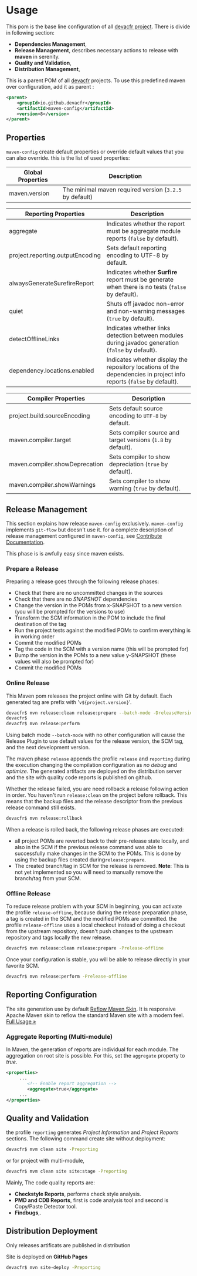 # Usage

This pom is the base line configuration of all [devacfr project][devacfr]. There is divide in following section:

* **Dependencies Management**,
* **Release Management**, describes necessary actions to release with **maven** in serenity. 
* **Quality and Validation**,
* **Distribution Management**,

This is a parent POM of all [devacfr][devacfr] projects. To use this predefined maven over configuration, add it as parent :

```xml
<parent>
    <groupId>io.github.devacfr</groupId>
    <artifactId>maven-config</artifactId>
    <version>8</version>
</parent>
```


## Properties

`maven-config` create default properties or override default values that you can also override. this is the list of used properties:

| **Global Properties**       | **Description**                        |
|------------------------|------------------------------------------|
| maven.version | The minimal maven required version (`3.2.5` by default) |

| **Reporting Properties** | **Description**  |
|------------------------|------------------------------------------|
| aggregate       | Indicates whether the report must be aggregate module reports (`false` by default). |
| project.reporting.outputEncoding | Sets default reporting encoding to UTF-8 by default. |
| alwaysGenerateSurefireReport | Indicates whether **Surfire** report must be generate when there is no tests (`false` by default). |
| quiet | Shuts off javadoc non-error and non-warning messages (`true` by default). |
| detectOfflineLinks | Indicates whether links detection between modules during javadoc generation (`false` by default). |
| dependency.locations.enabled | Indicates whether display the repository locations of the dependencies in project info reports (`false` by default).  |


| **Compiler Properties**   | **Description**  |
|------------------------|------------------------------------------|
| project.build.sourceEncoding | Sets default source encoding to `UTF-8` by default. |
| maven.compiler.target | Sets compiler source and target versions (`1.8` by default). |
| maven.compiler.showDeprecation | Sets compiler to show depreciation (`true` by default). |
| maven.compiler.showWarnings | Sets compiler to show warning (`true` by default). |





## Release Management

This section explains how release `maven-config` exclusively. `maven-config` implements `git-flow` but doesn't use it. for a complete description of release management configured in `maven-config`, see [Contribute Documentation][contribute].

This phase is is awfully easy since maven exists.

### Prepare a Release

Preparing a release goes through the following release phases:

* Check that there are no uncommitted changes in the sources
* Check that there are no *SNAPSHOT* dependencies
* Change the version in the POMs from x-SNAPSHOT to a new version (you will be prompted for the versions to use)
* Transform the SCM information in the POM to include the final destination of the tag
* Run the project tests against the modified POMs to confirm everything is in working order
* Commit the modified POMs
* Tag the code in the SCM with a version name (this will be prompted for)
* Bump the version in the POMs to a new value y-SNAPSHOT (these values will also be prompted for)
* Commit the modified POMs

### Online Release

This Maven pom releases the project online with Git by default. Each generated tag are prefix with '`v${project.version}`'.

```bash
devacfr$ mvn release:clean release:prepare --batch-mode -DreleaseVersion=${release.version} -DdevelopmentVersion=${dev.version} 
devacfr$ 
devacfr$ mvn release:perform
```

Using batch mode `--batch-mode` with no other configuration will cause the Release Plugin to use default values for the release version, the SCM tag, and the next development version.

The maven phase `release` appends the profile `release` and `reporting` during the execution changing the compilation configuration as *no debug* and *optimize*. The generated artifacts  are deployed on the distribution server and the site with quality code reports is published on github.
	
Whether the release failed, you are need rollback a release following action in order. You haven't run `release:clean` on the project before rollback. This means that the backup files and the release descriptor from the previous release command still exists.

```bash
devacfr$ mvn release:rollback
```

When a release is rolled back, the following release phases are executed:

* all project POMs are reverted back to their pre-release state locally, and also in the SCM if the previous release command was able to successfully make changes in the SCM to the POMs. This is done by using the backup files created during`release:prepare`.
* The created branch/tag in SCM for the release is removed. **Note**: This is not yet implemented so you will need to manually remove the branch/tag from your SCM. 

### Offline Release

To reduce release problem with your SCM in beginning, you can activate the profile `release-offline`, because during the release preparation phase, a tag is created in the SCM and the modified POMs are committed. the profile `release-offline` uses a local checkout instead of doing a checkout from the upstream repository, doesn't push changes to the upstream repository and tags locally the new release.

```bash
devacfr$ mvn release:clean release:prepare -Prelease-offline
```

Once your configuration is stable, you will be able to release directly in your favorite SCM.

```bash
devacfr$ mvn release:perform -Prelease-offline
```


## Reporting Configuration

The site generation use by default [Reflow Maven Skin][reflow-home]. It is responsive Apache Maven skin to reflow the standard Maven site with a modern feel. [Full Usage &raquo;][reflow-usage]

### Aggregate Reporting (Multi-module)

In Maven, the generation of reports are individual for each module. The aggregation on root site is possible. For this, set the `aggregate` property to *true*.

```xml
<properties>
     ...
        <!-- Enable report aggregation -->
        <aggregate>true</aggregate>
     ...
</properties>
```


## Quality and Validation

the profile `reporting`  generates *Project Information* and *Project Reports*  sections.
The following command create site without deployment:

```bash
devacfr$ mvm clean site -Preporting
```

or for project with multi-module,

```bash
devacfr$ mvm clean site site:stage -Preporting
```
Mainly, The code quality reports are:

* **Checkstyle Reports**, performs check style analysis.
* **PMD and CDB Reports**, first is code analysis tool and second is Copy/Paste Detector tool.
* **Findbugs**,.


## Distribution Deployment

Only releases artificats are published in distribution 

Site is deployed on **GitHub Pages** 

```bash
devacfr$ mvn site-deploy -Preporting
```

	

[devacfr]: http://devacfr.github.io/
[contribute]: doc/contribute.html
[reflow-home]: http://andriusvelykis.github.io/reflow-maven-skin/
[reflow-usage]: http://andriusvelykis.github.io/reflow-maven-skin/skin/
[jcenter]:http://jcenter.bintray.com

